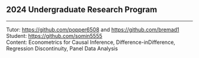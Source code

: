 ## 2024 Undergraduate Research Program
---
Tutor: https://github.com/popper6508 and https://github.com/bremad1  
Student: https://github.com/somin5555  
Content: Econometrics for Causal Inference, Difference-inDifference, Regression Discontinuity, Panel Data Analysis
